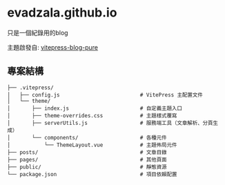# evadzala.github.io

只是一個紀錄用的blog

主題啟發自: [vitepress-blog-pure](https://github.com/airene/vitepress-blog-pure)

## 專案結構

```
├── .vitepress/
│   ├── config.js                          # VitePress 主配置文件
│   └── theme/
│       ├── index.js                       # 自定義主題入口
│       ├── theme-overrides.css            # 主題樣式覆寫
│       ├── serverUtils.js                 # 服務端工具（文章解析、分頁生成）
│       └── components/                    # 各種元件
│           └── ThemeLayout.vue            # 主題佈局元件
├── posts/                                 # 文章目錄
├── pages/                                 # 其他頁面
├── public/                                # 靜態資源
└── package.json                           # 項目依賴配置
```
